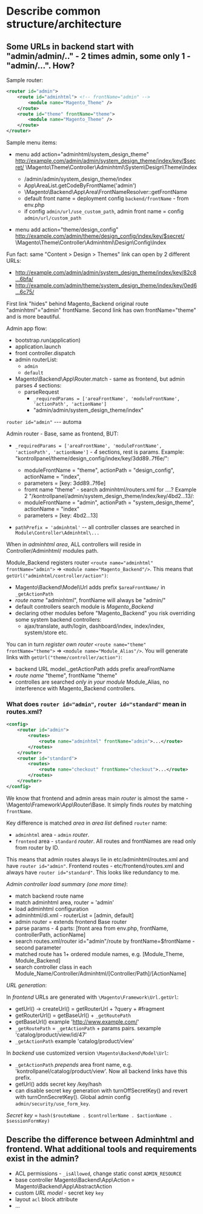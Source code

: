 # Describe common structure/architecture

## Some URLs in backend start with "admin/admin/.." - 2 times admin, some only 1 - "admin/...". How?

Sample router:
```xml
<router id="admin">
    <route id="adminhtml"> <!-- frontName="admin" -->
        <module name="Magento_Theme" />
    </route>
    <route id="theme" frontName="theme">
        <module name="Magento_Theme" />
    </route>
</router>
```

Sample menu items:
- menu add action="adminhtml/system_design_theme"
    http://example.com/admin/admin/system_design_theme/index/key/$secret/
    \Magento\Theme\Controller\Adminhtml\System\Design\Theme\Index
    * /admin/admin/system_design_theme/index
    * App\AreaList.getCodeByFrontName('admin')
    * \Magento\Backend\App\Area\FrontNameResolver::getFrontName
    * default front name = deployment config `backend/frontName` - from env.php
    * if config `admin/url/use_custom_path`, admin front name = config `admin/url/custom_path`

- menu add action="theme/design_config"
    http://example.com/admin/theme/design_config/index/key/$secret/
    \Magento\Theme\Controller\Adminhtml\Design\Config\Index

Fun fact: same "Content > Design > Themes" link can open by 2 different URLs:
- http://example.com/admin/admin/system_design_theme/index/key/82c8...6bfa/
- http://example.com/admin/theme/system_design_theme/index/key/0ed6...6c75/

First link "hides" behind Magento_Backend original route "adminhtml"="admin" frontName.
Second link has own frontName="theme" and is more beautiful.


Admin app flow:
- bootstrap.run(application)
- application.launch
- front controller.dispatch
- admin routerList:
  * `admin`
  * `default`
- Magento\Backend\App\Router.match - same as frontend, but admin parses *4* sections:
  * parseRequest
    + `_requiredParams = ['areaFrontName', 'moduleFrontName', 'actionPath', 'actionName']`
    + "admin/admin/system_design_theme/index"

`router id="admin"` --- automa

Admin router - Base, same as frontend, BUT:
- `_requiredParams = ['areaFrontName', 'moduleFrontName', 'actionPath', 'actionName']` - *4* sections, rest is params.
    Example: "kontrollpanel/theme/design_config/index/key/3dd89..7f6e/":
    * moduleFrontName = "theme", actionPath = "design_config", actionName = "index",
    * parameters = [key: 3dd89..7f6e]
    * fromt name "theme" - search adminhtml/routers.xml for ....?
    Example 2 "/kontrollpanel/admin/system_design_theme/index/key/4bd2...13/:
    * moduleFrontName = "admin", actionPath = "system_design_theme", actionName = "index"
    * parameters = [key: 4bd2...13]
    
- `pathPrefix = 'adminhtml'` -- all controller classes are searched in `Module\Controller\Adminhtml\...`

When in *adminhtml area*, ALL controllers will reside in Controller/Adminhtml/ modules path.

Module_Backend registers router `<route name="adminhtml" frontName="admin">` => `<module name="Magento_Backend"/>`.
This means that `getUrl("adminhtml/controller/action")`:
- Magento\Backend\Model\Url adds prefix `$areaFrontName/` in `_getActionPath`
- *route name* "adminhtml", frontName will always be "admin/"
- default controllers search module is *Magento_Backend*
- declaring other modules before "Magento_Backend" you risk overriding some system backend controllers:
  + ajax/translate, auth/login, dashboard/index, index/index, system/store etc.

You can in turn *register own router* `<route name="theme" frontName="theme">` => `<module name="Module_Alias"/>`.
You will generate links with `getUrl("theme/controller/action")`:
- backend URL model._getActionPath adds prefix areaFrontName
- *route name* "theme", frontName "theme"
- controlles are searched *only in your module* Module_Alias, no interference with Magento_Backend controllers.

### What does `router id="admin"`, `router id="standard"` mean in routes.xml?
```xml
<config>
    <router id="admin">
        <routes>
            <route name="adminhtml" frontName="admin">...</route>
        </routes>
    </router>
    <router id="standard">
        <routes>
            <route name="checkout" frontName="checkout">...</route>
        </routes>
    </router>
</config>
```
We know that frontend and admin areas main *router* is almost the same - \Magento\Framework\App\Router\Base.
It simply finds *routes* by matching `frontName`.

Key difference is matched *area* in *area list* defined `router` name:
- `adminhtml` area - `admin` *router*.
- `frontend` area - `standard` *router*.
All routes and frontNames are read only from router by ID.

This means that admin routes always lie in etc/adminhtml/routes.xml and have `router id="admin"`.
Frontend routes - etc/frontend/routes.xml and always have `router id="standard"`.
This looks like redundancy to me.

*Admin controller load summary (one more time)*:
- match backend route name
- match adminhtml area, router = 'admin'
- load adminhtml configuration
- adminhtml/di.xml - routerList = [admin, default]
- admin router = extends frontend Base router
- parse params - 4 parts: [front area from env.php, frontName, controllerPath, actionName]
- search routes.xml/router id="admin"/route by frontName=$frontName - second parameter
- matched route has 1+ ordered module names, e.g. [Module_Theme, Module_Backend]
- search controller class in each Module_Name/Controller/Adminhtml/[Controller/Path]/[ActionName]


*URL generation*:

In *frontend* URLs are generated with `\Magento\Framework\Url.getUrl`:
- getUrl() -> createUrl() = getRouterUrl + ?query + #fragment
- getRouterUrl() = getBaseUrl() + `_getRoutePath`
- getBaseUrl() example 'http://www.example.com/'
- `_getRoutePath` = `_getActionPath` + params pairs. sexample 'catalog/product/view/id/47'
- `_getActionPath` example 'catalog/product/view'

In *backend* use customized version `\Magento\Backend\Model\Url`:
- `_getActionPath` *prepends* area front name, e.g. 'kontrollpanel/catalog/product/view'.
  Now all backend links have this prefix.
- getUrl() adds secret key /key/hash
- can disable secret key generation with turnOffSecretKey() and revert with turnOnnSecretKey().
  Global admin config `admin/security/use_form_key`.

*Secret key* = `hash($routeName . $controllerName . $actionName . $sessionFormKey)`




## Describe the difference between Adminhtml and frontend. What additional tools and requirements exist in the admin?
- ACL permissions - `_isAllowed`, change static const `ADMIN_RESOURCE`
- base controller Magento\Backend\App\Action = Magento\Backend\App\AbstractAction
- custom *URL model* - secret key `key`
- layout `acl` block attribute
- ...
